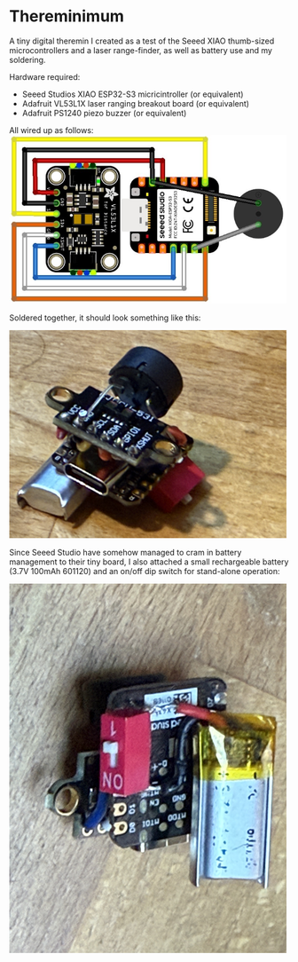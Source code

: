# Thereminimum
A tiny digital theremin I created as a test of the Seeed XIAO thumb-sized microcontrollers and a laser range-finder, as well as battery use and my soldering. 

Hardware required: 
<ul>
  <li>Seeed Studios XIAO ESP32-S3 micricintroller (or equivalent)</li>
  <li>Adafruit VL53L1X laser ranging breakout board (or equivalent)</li>
  <li>Adafruit PS1240 piezo buzzer (or equivalent)</li>
</ul>
All wired up as follows:

<img src=thereminimum.jpg width=500>

Soldered together, it should look something like this:

<img src=thereminimum_top.jpeg width=500>

Since Seeed Studio have somehow managed to cram in battery management to their tiny board, I also attached a small rechargeable battery (3.7V 100mAh 601120) and an on/off dip switch for stand-alone operation:

<img src=thereminimum_bottom.jpeg width=500>
